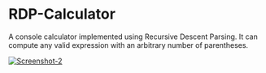 # RDP-Calculator
A console calculator implemented using Recursive Descent Parsing. It can compute any valid expression with an arbitrary number of parentheses.

<a href="https://ibb.co/Vwwd5TS"><img src="https://i.ibb.co/jJJdsDM/Screenshot-2.png" alt="Screenshot-2" border="0"></a>

